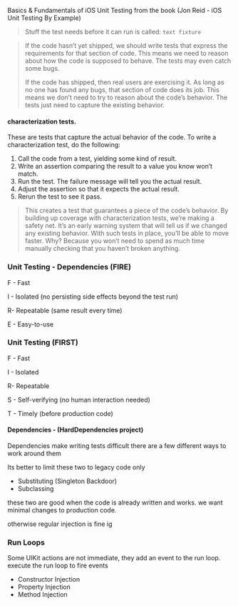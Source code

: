 Basics & Fundamentals of iOS Unit Testing from the book (Jon Reid - iOS Unit Testing By Example)

> Stuff the test needs before it can run is called: `text fixture`

> If the code hasn’t yet shipped, we should write tests that express the requirements for that section of code. This means we need to reason about how the code is supposed to behave. The tests may even catch some bugs.
> 
> If the code has shipped, then real users are exercising it. As long as no one has found any bugs, that section of code does its job. This means we don’t need to try to reason about the code’s behavior. The tests just need to capture the existing behavior.

#### characterization tests. 
These are tests that capture the actual behavior of the code. To write a characterization test, do the following: 
1. Call the code from a test, yielding some kind of result. 
2. Write an assertion comparing the result to a value you know won’t match.
3. Run the test. The failure message will tell you the actual result. 
4. Adjust the assertion so that it expects the actual result. 
5. Rerun the test to see it pass. 

> This creates a test that guarantees a piece of the code’s behavior. By building up coverage with characterization tests, we’re making a safety net. It’s an early warning system that will tell us if we changed any existing behavior. With such tests in place, you’ll be able to move faster. Why? Because you won’t need to spend as much time manually checking that you haven’t broken anything.


### Unit Testing - Dependencies (FIRE)
F - Fast

I - Isolated (no persisting side effects beyond the test run)

R- Repeatable (same result every time)

E - Easy-to-use

### Unit Testing (FIRST)
F - Fast

I - Isolated

R- Repeatable

S - Self-verifying (no human interaction needed)

T - Timely (before production code)


#### Dependencies - (HardDependencies project)
Dependencies make writing tests difficult there are a few different ways to work around them

Its better to limit these two to legacy code only

- Substituting (Singleton Backdoor)
- Subclassing

these two are good when the code is already written and works. we want minimal changes to production code.

otherwise regular injection is fine ig

### Run Loops
Some UIKit actions are not immediate, they add an event to the run loop.
execute the run loop to fire events


- Constructor Injection
- Property Injection
- Method Injection

